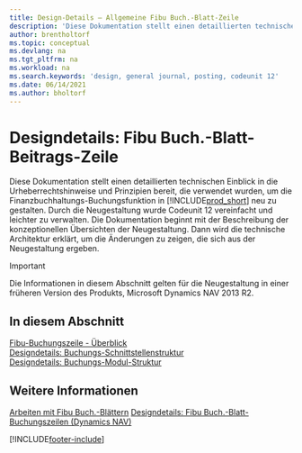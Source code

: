 ```yaml
---
title: Design-Details – Allgemeine Fibu Buch.-Blatt-Zeile
description: 'Diese Dokumentation stellt einen detaillierten technischen Einblick in die Urheberrechtshinweise und Prinzipien bereit, die verwendet werden, um die Finanzbuchhaltungs-Buchungsfunktion in Business Central neu zu gestalten.'
author: brentholtorf
ms.topic: conceptual
ms.devlang: na
ms.tgt_pltfrm: na
ms.workload: na
ms.search.keywords: 'design, general journal, posting, codeunit 12'
ms.date: 06/14/2021
ms.author: bholtorf
---
```

# <a name="design-details-general-journal-post-line"></a>Designdetails: Fibu Buch.-Blatt-Beitrags-Zeile

Diese Dokumentation stellt einen detaillierten technischen Einblick in die Urheberrechtshinweise und Prinzipien bereit, die verwendet wurden, um die Finanzbuchhaltungs-Buchungsfunktion in [!INCLUDE[prod_short](includes/prod_short.md)] neu zu gestalten. Durch die Neugestaltung wurde Codeunit 12 vereinfacht und leichter zu verwalten. Die Dokumentation beginnt mit der Beschreibung der konzeptionellen Übersichten der Neugestaltung. Dann wird die technische Architektur erklärt, um die Änderungen zu zeigen, die sich aus der Neugestaltung ergeben.  

> [!IMPORTANT]
> Die Informationen in diesem Abschnitt gelten für die Neugestaltung in einer früheren Version des Produkts, Microsoft Dynamics NAV 2013 R2.

## <a name="in-this-section"></a>In diesem Abschnitt

[Fibu-Buchungszeile - Überblick](design-details-general-journal-post-line-overview.md)  
[Designdetails: Buchungs-Schnittstellenstruktur](design-details-posting-interface-structure.md)  
[Designdetails: Buchungs-Modul-Struktur](design-details-posting-engine-structure.md)  

## <a name="see-also"></a>Weitere Informationen

[Arbeiten mit Fibu Buch.-Blättern](ui-work-general-journals.md)
[Designdetails: Fibu Buch.-Blatt-Buchungszeilen (Dynamics NAV)](/dynamics-nav-app/design-details-general-journal-post-line)  

[!INCLUDE[footer-include](includes/footer-banner.md)]
